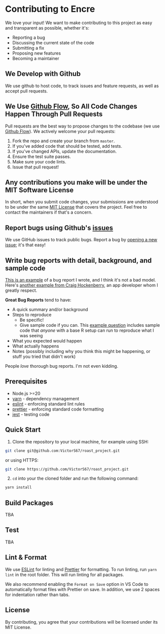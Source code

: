# Contributing to Encre

We love your input! We want to make contributing to this project as easy and transparent as possible, whether it's:

- Reporting a bug
- Discussing the current state of the code
- Submitting a fix
- Proposing new features
- Becoming a maintainer

## We Develop with Github

We use github to host code, to track issues and feature requests, as well as accept pull requests.

## We Use [Github Flow](https://guides.github.com/introduction/flow/index.html), So All Code Changes Happen Through Pull Requests

Pull requests are the best way to propose changes to the codebase (we use [Github Flow](https://guides.github.com/introduction/flow/index.html)). We actively welcome your pull requests:

1. Fork the repo and create your branch from `master`.
2. If you've added code that should be tested, add tests.
3. If you've changed APIs, update the documentation.
4. Ensure the test suite passes.
5. Make sure your code lints.
6. Issue that pull request!

## Any contributions you make will be under the MIT Software License

In short, when you submit code changes, your submissions are understood to be under the same [MIT License](http://choosealicense.com/licenses/mit/) that covers the project. Feel free to contact the maintainers if that's a concern.

## Report bugs using Github's [issues](https://github.com/VictorS67/encre/issues)

We use GitHub issues to track public bugs. Report a bug by [opening a new issue](https://github.com/VictorS67/roast_project/issues/new); it's that easy!

## Write bug reports with detail, background, and sample code

[This is an example](http://stackoverflow.com/q/12488905/180626) of a bug report I wrote, and I think it's not a bad model. Here's [another example from Craig Hockenberry](http://www.openradar.me/11905408), an app developer whom I greatly respect.

**Great Bug Reports** tend to have:

- A quick summary and/or background
- Steps to reproduce
  - Be specific!
  - Give sample code if you can. This [example question](http://stackoverflow.com/q/12488905/180626) includes sample code that _anyone_ with a base R setup can run to reproduce what I was seeing
- What you expected would happen
- What actually happens
- Notes (possibly including why you think this might be happening, or stuff you tried that didn't work)

People _love_ thorough bug reports. I'm not even kidding.

## Prerequisites

- Node.js >=20
- [yarn](https://yarnpkg.com/getting-started/install) - dependency management
- [eslint](https://eslint.org/) - enforcing standard lint rules
- [prettier](https://prettier.io/) - enforcing standard code formatting
- [jest](https://jestjs.io/) - testing code

## Quick Start

1. Clone the repository to your local machine, for example using SSH:

```bash
git clone git@github.com:VictorS67/roast_project.git
```

or using HTTPS:

```bash
git clone https://github.com/VictorS67/roast_project.git
```

2. `cd` into your the cloned folder and run the following command:

```bash
yarn install
```

## Build Packages

TBA

## Test

TBA

## Lint & Format

We use [ESLint](https://eslint.org/) for linting and [Prettier](https://prettier.io/) for formatting. To run linting, run `yarn lint` in the root folder. This will run linting for all packages.

We also recommend enabling the `Format on Save` option in VS Code to automatically format files with Prettier on save. In addition, we use 2 spaces for indentation rather than tabs.

## License

By contributing, you agree that your contributions will be licensed under its MIT License.
